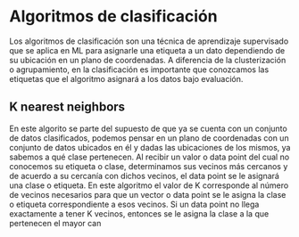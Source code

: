 # Algoritmos de clasificación
Los algoritmos de clasificación son una técnica de aprendizaje supervisado que se aplica en ML para asignarle una etiqueta a un dato dependiendo de su ubicación en un plano de coordenadas.
A diferencia de la clusterización o agrupamiento, en la clasificación es importante que conozcamos las etiquetas que el algoritmo asignará a los datos bajo evaluación.

## K nearest neighbors
En este algorito se parte del supuesto de que ya se cuenta con un conjunto de datos clasificados, podemos pensar en un plano de coordenadas con un conjunto de datos ubicados en él y dadas las ubicaciones de los mismos, ya sabemos a qué clase pertenecen.
Al recibir un valor o data point del cual no conocemos su etiqueta o clase, determinamos sus vecinos más cercanos y de acuerdo a su cercanía con dichos vecinos, el data point se le asignará una clase o etiqueta.
En este algoritmo el valor de K corresponde al número de vecinos necesarios para que un vector o data point se le asigna la clase o etiqueta correspondiente a esos vecinos.
Si un data point no llega exactamente a tener K vecinos, entonces se le asigna la clase a la que pertenecen el mayor can
<!--stackedit_data:
eyJoaXN0b3J5IjpbMTYyMzgwNTMxNywtNTkwNzAwMjgwLDE1NT
E4NDU0ODYsMTA5MTQ1NzM4MiwtMjA4ODc0NjYxMl19
-->